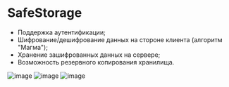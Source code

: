 # SafeStorage
- Поддержка аутентификации;
- Шифрование/дешифрование данных на стороне клиента (алгоритм "Магма");
- Хранение зашифрованных данных на сервере;
- Возможность резервного копирования хранилища.


![image](https://user-images.githubusercontent.com/48180766/187100699-7f14228a-a3cc-4753-aa61-e8e899407dee.png)
![image](https://user-images.githubusercontent.com/48180766/187100732-16cb664c-f8a8-44b2-b057-f78a3cd7b6cd.png)
![image](https://user-images.githubusercontent.com/48180766/187100767-f5a58426-0cec-4d8d-82b3-cc03fd31f2ee.png)
